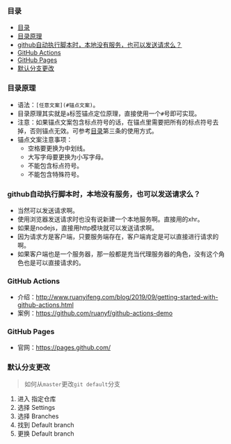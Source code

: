 ### 目录
* [目录](#目录)
* [目录原理](#目录原理)
* [github自动执行脚本时，本地没有服务，也可以发送请求么？](#github自动执行脚本时本地没有服务也可以发送请求么)
* [GitHub Actions](#github-actions)
* [GitHub Pages](#github-pages)
* [默认分支更改](#默认分支更改)

### 目录原理
* 语法：`[任意文案](#锚点文案)`。
* 目录原理其实就是`a`标签锚点定位原理，直接使用一个`#`号即可实现。
* 注意：如果锚点文案包含标点符号的话，在锚点里需要把所有的标点符号去掉，否则锚点无效。可参考[目录](#目录)第三条的使用方式。
* 锚点文案注意事项：
  - 空格要更换为中划线。
  - 大写字母要更换为小写字母。
  - 不能包含标点符号。
  - 不能包含特殊符号。

### github自动执行脚本时，本地没有服务，也可以发送请求么？
* 当然可以发送请求啊。
* 使用浏览器发送请求时也没有说新建一个本地服务啊。直接用的xhr。
* 如果是nodejs，直接用http模块就可以发送请求啊。
* 因为请求方是客户端，只要服务端存在，客户端肯定是可以直接进行请求的啊。
* 如果客户端也是一个服务器，那一般都是充当代理服务器的角色，没有这个角色也是可以直接请求的。

### GitHub Actions
* 介绍：http://www.ruanyifeng.com/blog/2019/09/getting-started-with-github-actions.html
* 案例：https://github.com/ruanyf/github-actions-demo

### GitHub Pages
* 官网：https://pages.github.com/

### 默认分支更改
> 如何从`master`更改`git default`分支
1. 进入 指定仓库
2. 选择 Settings
3. 选择 Branches
4. 找到 Default branch
5. 更换 Default branch
